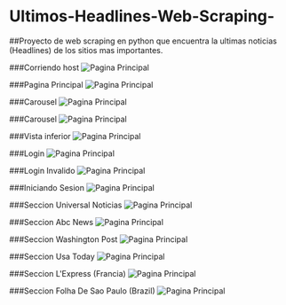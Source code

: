 # Ultimos-Headlines-Web-Scraping-

##Proyecto de web scraping en python que encuentra la ultimas noticias (Headlines) de los sitios mas importantes.

###Corriendo host
![Pagina Principal](https://github.com/ajiwt/Ultimos-Headlines-Web-Scraping-/blob/master/ServidorCorriendo.png)

###Pagina Principal
![Pagina Principal](https://github.com/ajiwt/Ultimos-Headlines-Web-Scraping-/blob/master/PaginaPrincipal.png)

###Carousel
![Pagina Principal](https://github.com/ajiwt/Ultimos-Headlines-Web-Scraping-/blob/master/Carousel.png)

###Carousel
![Pagina Principal](https://github.com/ajiwt/Ultimos-Headlines-Web-Scraping-/blob/master/Screenshot%20from%202015-12-09%2000:00:31.png)

###Vista inferior
![Pagina Principal](https://github.com/ajiwt/Ultimos-Headlines-Web-Scraping-/blob/master/VistaInferior.png)

###Login
![Pagina Principal](https://github.com/ajiwt/Ultimos-Headlines-Web-Scraping-/blob/master/Login.png)

###Login Invalido
![Pagina Principal](https://github.com/ajiwt/Ultimos-Headlines-Web-Scraping-/blob/master/LoginInvalido.png)

###Iniciando Sesion
![Pagina Principal](https://github.com/ajiwt/Ultimos-Headlines-Web-Scraping-/blob/master/IniciandoSesion.png)

###Seccion Universal Noticias
![Pagina Principal](https://github.com/ajiwt/Ultimos-Headlines-Web-Scraping-/blob/master/UniversalNoticias.png)

###Seccion Abc News
![Pagina Principal](https://github.com/ajiwt/Ultimos-Headlines-Web-Scraping-/blob/master/AbcNews.png)

###Seccion Washington Post
![Pagina Principal](https://github.com/ajiwt/Ultimos-Headlines-Web-Scraping-/blob/master/WashingtoPost.png)

###Seccion Usa Today
![Pagina Principal](https://github.com/ajiwt/Ultimos-Headlines-Web-Scraping-/blob/master/UsaToday.png)

###Seccion L'Express (Francia)
![Pagina Principal](https://github.com/ajiwt/Ultimos-Headlines-Web-Scraping-/blob/master/FranciaPeriodico.png)

###Seccion Folha De Sao Paulo (Brazil)
![Pagina Principal](https://github.com/ajiwt/Ultimos-Headlines-Web-Scraping-/blob/master/BrazilNoticias.png)

